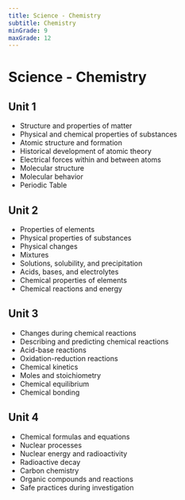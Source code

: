 ```yaml
---
title: Science - Chemistry
subtitle: Chemistry
minGrade: 9
maxGrade: 12
---
```

# Science - Chemistry


## Unit 1
* Structure and properties of matter
* Physical and chemical properties of substances
* Atomic structure and formation
* Historical development of atomic theory
* Electrical forces within and between atoms
* Molecular structure
* Molecular behavior
* Periodic Table

## Unit 2
* Properties of elements
* Physical properties of substances
* Physical changes
* Mixtures
* Solutions, solubility, and precipitation
* Acids, bases, and electrolytes
* Chemical properties of elements
* Chemical reactions and energy

## Unit 3
* Changes during chemical reactions
* Describing and predicting chemical reactions
* Acid-base reactions
* Oxidation-reduction reactions
* Chemical kinetics
* Moles and stoichiometry
* Chemical equilibrium
* Chemical bonding

## Unit 4
* Chemical formulas and equations
* Nuclear processes
* Nuclear energy and radioactivity
* Radioactive decay
* Carbon chemistry
* Organic compounds and reactions
* Safe practices during investigation
